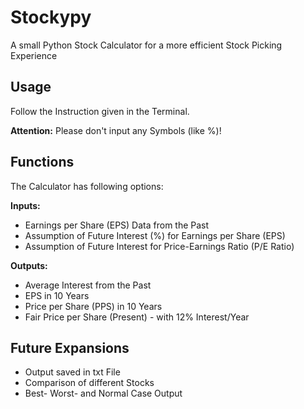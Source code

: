 # Stockypy
A small Python Stock Calculator for a more efficient Stock Picking Experience

## Usage

Follow the Instruction given in the Terminal.

**Attention:**
Please don't input any Symbols (like %)!


## Functions

The Calculator has following options:


**Inputs:**

  - Earnings per Share (EPS) Data from the Past
  - Assumption of Future Interest (%) for Earnings per Share (EPS)
  - Assumption of Future Interest for Price-Earnings Ratio (P/E Ratio)


**Outputs:**

  - Average Interest from the Past
  - EPS in 10 Years
  - Price per Share (PPS) in 10 Years
  - Fair Price per Share (Present) - with 12% Interest/Year


## Future Expansions

  - Output saved in txt File
  - Comparison of different Stocks
  - Best- Worst- and Normal Case Output
